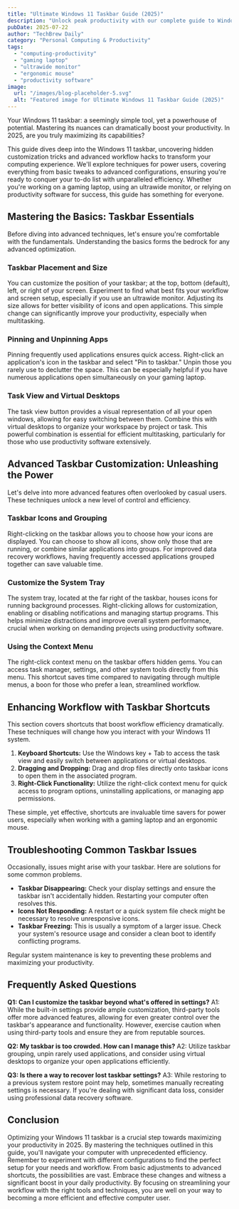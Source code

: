 ```yaml
---
title: "Ultimate Windows 11 Taskbar Guide (2025)"
description: "Unlock peak productivity with our complete guide to Windows 11 taskbar customization. Learn hidden tricks & workflow hacks for power users, perfect for your gaming laptop & ultrawide monitor. Optimize your workflow today!"
pubDate: 2025-07-22
author: "TechBrew Daily"
category: "Personal Computing & Productivity"
tags:
  - "computing-productivity"
  - "gaming laptop"
  - "ultrawide monitor"
  - "ergonomic mouse"
  - "productivity software"
image:
  url: "/images/blog-placeholder-5.svg"
  alt: "Featured image for Ultimate Windows 11 Taskbar Guide (2025)"
---
```


Your Windows 11 taskbar: a seemingly simple tool, yet a powerhouse of potential.  Mastering its nuances can dramatically boost your productivity.  In 2025, are you truly maximizing its capabilities?

This guide dives deep into the Windows 11 taskbar, uncovering hidden customization tricks and advanced workflow hacks to transform your computing experience.  We'll explore techniques for power users, covering everything from basic tweaks to advanced configurations, ensuring you're ready to conquer your to-do list with unparalleled efficiency.  Whether you're working on a gaming laptop, using an ultrawide monitor, or relying on productivity software for success, this guide has something for everyone.


## Mastering the Basics: Taskbar Essentials

Before diving into advanced techniques, let's ensure you're comfortable with the fundamentals.  Understanding the basics forms the bedrock for any advanced optimization.

### Taskbar Placement and Size

You can customize the position of your taskbar; at the top, bottom (default), left, or right of your screen.  Experiment to find what best fits your workflow and screen setup, especially if you use an ultrawide monitor.  Adjusting its size allows for better visibility of icons and open applications.  This simple change can significantly improve your productivity, especially when multitasking.

### Pinning and Unpinning Apps

Pinning frequently used applications ensures quick access. Right-click an application's icon in the taskbar and select "Pin to taskbar." Unpin those you rarely use to declutter the space.  This can be especially helpful if you have numerous applications open simultaneously on your gaming laptop.

### Task View and Virtual Desktops

The task view button provides a visual representation of all your open windows, allowing for easy switching between them.  Combine this with virtual desktops to organize your workspace by project or task.  This powerful combination is essential for efficient multitasking, particularly for those who use productivity software extensively.


## Advanced Taskbar Customization: Unleashing the Power

Let's delve into more advanced features often overlooked by casual users.  These techniques unlock a new level of control and efficiency.

### Taskbar Icons and Grouping

Right-clicking on the taskbar allows you to choose how your icons are displayed.  You can choose to show all icons, show only those that are running, or combine similar applications into groups.  For improved data recovery workflows, having frequently accessed applications grouped together can save valuable time.

### Customize the System Tray

The system tray, located at the far right of the taskbar, houses icons for running background processes.  Right-clicking allows for customization, enabling or disabling notifications and managing startup programs.  This helps minimize distractions and improve overall system performance, crucial when working on demanding projects using productivity software.

### Using the Context Menu

The right-click context menu on the taskbar offers hidden gems.  You can access task manager, settings, and other system tools directly from this menu.  This shortcut saves time compared to navigating through multiple menus, a boon for those who prefer a lean, streamlined workflow.


## Enhancing Workflow with Taskbar Shortcuts

This section covers shortcuts that boost workflow efficiency dramatically. These techniques will change how you interact with your Windows 11 system.

1. **Keyboard Shortcuts:** Use the Windows key + Tab to access the task view and easily switch between applications or virtual desktops.
2. **Dragging and Dropping:** Drag and drop files directly onto taskbar icons to open them in the associated program.
3. **Right-Click Functionality:** Utilize the right-click context menu for quick access to program options, uninstalling applications, or managing app permissions.

These simple, yet effective, shortcuts are invaluable time savers for power users, especially when working with a gaming laptop and an ergonomic mouse.


## Troubleshooting Common Taskbar Issues

Occasionally, issues might arise with your taskbar.  Here are solutions for some common problems.

* **Taskbar Disappearing:** Check your display settings and ensure the taskbar isn't accidentally hidden.  Restarting your computer often resolves this.
* **Icons Not Responding:** A restart or a quick system file check might be necessary to resolve unresponsive icons.
* **Taskbar Freezing:** This is usually a symptom of a larger issue.  Check your system's resource usage and consider a clean boot to identify conflicting programs.

Regular system maintenance is key to preventing these problems and maximizing your productivity.


## Frequently Asked Questions

**Q1: Can I customize the taskbar beyond what's offered in settings?**
A1: While the built-in settings provide ample customization, third-party tools offer more advanced features, allowing for even greater control over the taskbar's appearance and functionality.  However, exercise caution when using third-party tools and ensure they are from reputable sources.

**Q2:  My taskbar is too crowded. How can I manage this?**
A2:  Utilize taskbar grouping, unpin rarely used applications, and consider using virtual desktops to organize your open applications efficiently.

**Q3: Is there a way to recover lost taskbar settings?**
A3:  While restoring to a previous system restore point may help, sometimes manually recreating settings is necessary.  If you're dealing with significant data loss, consider using professional data recovery software.


## Conclusion

Optimizing your Windows 11 taskbar is a crucial step towards maximizing your productivity in 2025. By mastering the techniques outlined in this guide, you'll navigate your computer with unprecedented efficiency.  Remember to experiment with different configurations to find the perfect setup for your needs and workflow.  From basic adjustments to advanced shortcuts, the possibilities are vast. Embrace these changes and witness a significant boost in your daily productivity.  By focusing on streamlining your workflow with the right tools and techniques, you are well on your way to becoming a more efficient and effective computer user.